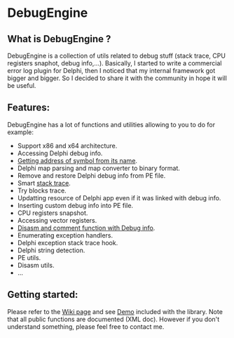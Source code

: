 # DebugEngine
## What is DebugEngine ?
DebugEngine is a collection of utils related to debug stuff (stack trace, CPU registers snaphot, debug info,...).
Basically, I started to write a commercial error log plugin for Delphi, then I noticed that my internal framework got bigger and bigger. So I decided to share it with the community in hope it will be useful.

## Features:
DebugEngine has a lot of functions and utilities allowing to you to do for example:
- Support x86 and x64 architecture.
- Accessing Delphi debug info.
- [Getting address of symbol from its name](https://github.com/MahdiSafsafi/DebugEngine/wiki/Getting-started#getting-address-of-symbol).
- Delphi map parsing and map converter to binary format.
- Remove and restore Delphi debug info from PE file.
- Smart [stack trace](https://github.com/MahdiSafsafi/DebugEngine/wiki/Stack-trace).
- Try blocks trace.
- Updatting resource of Delphi app even if it was linked with debug info.
- Inserting custom debug info into PE file.
- CPU registers snapshot.
- Accessing vector registers.
- [Disasm and comment function with Debug info](https://github.com/MahdiSafsafi/DebugEngine/wiki/Getting-started#disasm-and-comment-function).
- Enumerating exception handlers.
- Delphi exception stack trace hook.
- Delphi string detection.
- PE utils.
- Disasm utils.
- ...

## Getting started:
Please refer to the [Wiki page](https://github.com/MahdiSafsafi/DebugEngine/wiki) and see [Demo](https://github.com/MahdiSafsafi/DebugEngine/tree/master/Demo) included with the library. 
Note that all public functions are documented (XML doc). However if you don't understand something, please feel free to contact me.


